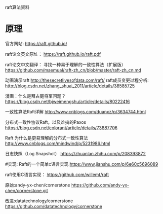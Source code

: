 raft算法资料



# 原理
官方网站:
https://raft.github.io/

raft论文英文原址：
https://raft.github.io/raft.pdf

raft论文中文翻译：
寻找一种易于理解的一致性算法（扩展版）
https://github.com/maemual/raft-zh_cn/blob/master/raft-zh_cn.md

动画演示raft
http://thesecretlivesofdata.com/raft/
raft成员变更过程分析:
http://blog.csdn.net/zhang_shuai_2011/article/details/38585725


漫画：什么是拜占庭将军问题？
https://blog.csdn.net/bjweimengshu/article/details/80222416

一致性算法Raft详解
http://www.cnblogs.com/duanxz/p/3634744.html

分布式一致性协议Raft，以及难搞的Paxos
https://blog.csdn.net/colorant/article/details/73887706


Raft 为什么是更易理解的分布式一致性算法
http://www.cnblogs.com/mindwind/p/5231986.html

日志快照（Log Snapshot）
https://zhuanlan.zhihu.com/p/208393872

#实现:
Raft的一个简单c语言实现
https://www.jianshu.com/p/6e60c5696089

raft使用C语言实现：
https://github.com/willemt/raft

原始:andy-yx-chen/cornerstone
https://github.com/andy-yx-chen/cornerstone.git

改进:datatechnology/cornerstone
https://github.com/datatechnology/cornerstone
